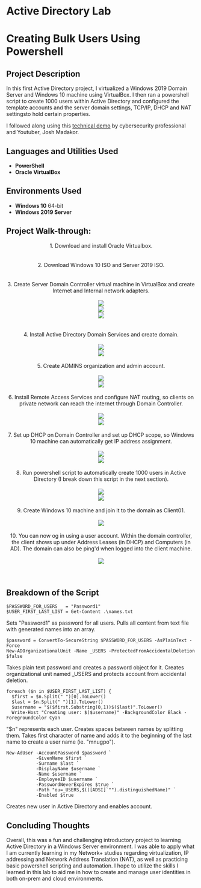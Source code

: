 # Active Directory Lab
<h1>Creating Bulk Users Using Powershell</h1>

<h2> Project Description</h2>
In this first Active Directory project, I virtualized a Windows 2019 Domain Server and Windows 10 machine using VirtualBox. I then ran a powershell script to create 1000 users within Active Directory and configured the template accounts and the server domain settings, TCP/IP, DHCP and NAT settingsto hold certain properties.

I followed along using this <a href="https://youtu.be/MHsI8hJmggI?si=rB0beoWKQubHIXh8/">technical demo</a> by cybersecurity professional and Youtuber, Josh Madakor.


<h2>Languages and Utilities Used</h2>

- <b>PowerShell</b> 
- <b>Oracle VirtualBox</b>

<h2>Environments Used </h2>

- <b>Windows 10</b> 64-bit
- <b>Windows 2019 Server</b>

<h2>Project Walk-through:</h2>

<p align="center">
1. Download and install Oracle Virtualbox. <br/>
<br />
<br />
2. Download Windows 10 ISO and Server 2019 ISO. <br/>
<br />
<br />
3. Create Server Domain Controller virtual machine in VirtualBox and create Internet and Internal network adapters.  <br/>
<br/>
<img src="https://i.imgur.com/unMUvL9_d.jpg?maxwidth=520&shape=thumb&fidelity=high"/> <br/>
<img src="https://i.imgur.com/IIwtMQa_d.jpg?maxwidth=520&shape=thumb&fidelity=high"/> <br/>
<img src="https://i.imgur.com/BMyuEFc_d.jpg?maxwidth=520&shape=thumb&fidelity=high"/> <br/>
<br/>
<br />
4. Install Active Directory Domain Services and create domain. <br/>
<br/>
<img src="https://i.imgur.com/KPIyirQ_d.jpg?maxwidth=520&shape=thumb&fidelity=high"/> <br/>
<img src="https://i.imgur.com/HWmBBzt_d.jpg?maxwidth=520&shape=thumb&fidelity=high"/>
<br />
<br />
5. Create ADMINS organization and admin account. <br/>
<br/>
<img src="https://i.imgur.com/rwx9CaZ.png"/> <br/>
<img src="https://i.imgur.com/K3LjDPa.png"/>
<br />
<br />
6. Install Remote Access Services and configure NAT routing, so clients on private network can reach the internet through Domain Controller.  <br/>
<br/>
<img src="https://i.imgur.com/wyXPB84.png"/> <br/>
<img src="https://i.imgur.com/Ufn5oXY.png"/>
<br />
<br />
7. Set up DHCP on Domain Controller and set up DHCP scope, so Windows 10 machine can automatically get IP address assignment. <br/>
<br/>
<img src="https://i.imgur.com/tQsOnY5.png"/> <br/>
<img src="https://i.imgur.com/NW2CXGk.png"/>
<br />
<br />
8. Run powershell script to automatically create 1000 users in Active Directory (I break down this script in the next section).  <br/>
<br/>
<img src="https://i.imgur.com/QBEp6pB.png"/> <br/>
<img src="https://i.imgur.com/Cz0Ku4f.png"/>
<br />
<br />
9. Create Windows 10 machine and join it to the domain as Client01.  <br/>
<br/>
<img src="https://i.imgur.com/4TTRGMg.png"/>
<br />
<br />
10. You can now og in using a user account. Within the domain controller, the client shows up under Address Leases (in DHCP) and Computers (in AD). The domain can also be ping'd when logged into the client machine.  <br/>
<br/>
<img src="https://i.imgur.com/HMsGct3.png"/> <br/>
<br />
<br />


<h2>Breakdown of the Script</h2>
    
    $PASSWORD_FOR_USERS   = "Password1"
    $USER_FIRST_LAST_LIST = Get-Content .\names.txt
Sets "Password1" as password for all users. Pulls all content from text file with generated names into an array.
<br /> 

    $password = ConvertTo-SecureString $PASSWORD_FOR_USERS -AsPlainText -Force
    New-ADOrganizationalUnit -Name _USERS -ProtectedFromAccidentalDeletion $false
Takes plain text password and creates a password object for it. Creates organizational unit named _USERS and protects account from accidental deletion.
<br /> 

    foreach ($n in $USER_FIRST_LAST_LIST) {
      $first = $n.Split(" ")[0].ToLower()
      $last = $n.Split(" ")[1].ToLower()
      $username = "$($first.Substring(0,1))$($last)".ToLower()
      Write-Host "Creating user: $($username)" -BackgroundColor Black -ForegroundColor Cyan
"$n" represents each user. Creates spaces between names by splitting them. Takes first character of name and adds it to the beginning of the last name to create a user name (ie. "mnugpo").
<br />     
 
    New-AdUser -AccountPassword $password `
               -GivenName $first `
               -Surname $last `
               -DisplayName $username `
               -Name $username `
               -EmployeeID $username `
               -PasswordNeverExpires $true `
               -Path "ou=_USERS,$(([ADSI]`"").distinguishedName)" `
               -Enabled $true
Creates new user in Active Directory and enables account.
<br />  
<h2>Concluding Thoughts</h2>

Overall, this was a fun and challenging introductory project to learning Active Directory in a Windows Server environment. I was able to apply what I am currently learning in my Network+ studies regarding virtualization, IP addressing and Network Address Translation (NAT), as well as practicing basic powershell scripting and automation. I hope to utilize the skills I learned in this lab to aid me in how to create and manage user identities in both on-prem and cloud environments.
<!--
 ```diff
- text in red
+ text in green
! text in orange
# text in gray
@@ text in purple (and bold)@@
```
--!>

